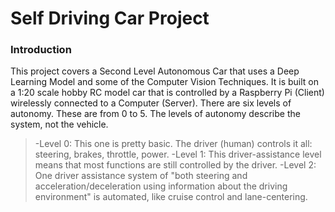 # Self Driving Car Project
### Introduction
This project covers a Second Level Autonomous Car that uses a Deep Learning Model and some of the Computer Vision Techniques.
It is built on a 1:20 scale hobby RC model car that is controlled by a Raspberry Pi (Client) wirelessly connected to a Computer (Server).
There are six levels of autonomy. These are from 0 to 5. The levels of autonomy describe the system, not the vehicle. 
>-Level 0: This one is pretty basic. The driver (human) controls it all: steering, brakes, throttle, power. 
>-Level 1: This driver-assistance level means that most functions are still controlled by the driver.
>-Level 2: One driver assistance system of "both steering and acceleration/deceleration using information about the driving environment" is automated, like cruise control and lane-centering. 

